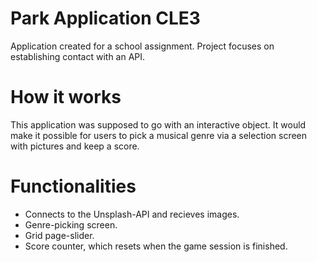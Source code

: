 # Park Application CLE3
Application created for a school assignment. Project focuses on establishing contact with an API. 

# How it works
This application was supposed to go with an interactive object. It would make it possible for users to pick a musical genre via a selection screen with pictures and keep a score. 

# Functionalities
- Connects to the Unsplash-API and recieves images. 
- Genre-picking screen. 
- Grid page-slider.
- Score counter, which resets when the game session is finished.
